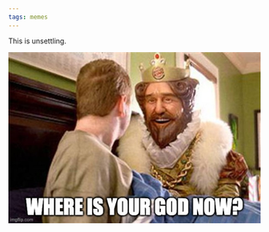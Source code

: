 ```yaml
---
tags: memes
---
```


This is unsettling.

![god](https://raw.githubusercontent.com/muneer78/muneer78.github.io/master/images/burgerkinggod.jpeg)
 
